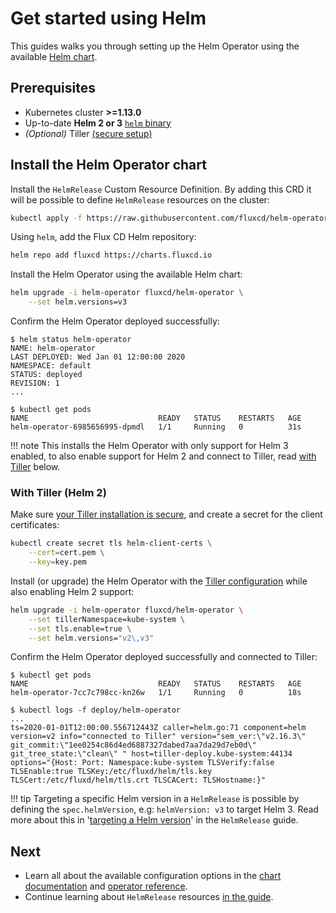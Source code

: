 # Get started using Helm

This guides walks you through setting up the Helm Operator using the
available [Helm chart](https://github.com/fluxcd/helm-operator/tree/master/chart/helm-operator).

## Prerequisites

- Kubernetes cluster **>=1.13.0**
- Up-to-date **Helm 2 or 3** [`helm` binary](https://github.com/helm/helm/releases)
- _(Optional)_
  Tiller [(secure setup)](https://v2.helm.sh/docs/securing_installation/)

## Install the Helm Operator chart

Install the `HelmRelease` Custom Resource Definition. By adding this
CRD it will be possible to define `HelmRelease` resources on the
cluster:

```sh
kubectl apply -f https://raw.githubusercontent.com/fluxcd/helm-operator/{{ version }}/deploy/crds.yaml
```

Using `helm`, add the Flux CD Helm repository:

```sh
helm repo add fluxcd https://charts.fluxcd.io
```

Install the Helm Operator using the available Helm chart:

```sh
helm upgrade -i helm-operator fluxcd/helm-operator \
    --set helm.versions=v3
```

Confirm the Helm Operator deployed successfully:

```console
$ helm status helm-operator
NAME: helm-operator
LAST DEPLOYED: Wed Jan 01 12:00:00 2020
NAMESPACE: default
STATUS: deployed
REVISION: 1
...
```

```console
$ kubectl get pods
NAME                             READY   STATUS    RESTARTS   AGE
helm-operator-6985656995-dpmdl   1/1     Running   0          31s
```

!!! note
    This installs the Helm Operator with only support for Helm 3
    enabled, to also enable support for Helm 2 and connect to Tiller, read
    [with Tiller](#with-tiller-helm-2) below. 

### With Tiller (Helm 2)

Make sure [your Tiller installation is
secure](https://v2.helm.sh/docs/securing_installation/), and create a
secret for the client certificates:

```sh
kubectl create secret tls helm-client-certs \
    --cert=cert.pem \
    --key=key.pem
```

Install (or upgrade) the Helm Operator with the [Tiller
configuration](../references/operator.md#tiller-configuration)
while also enabling Helm 2 support:

```sh
helm upgrade -i helm-operator fluxcd/helm-operator \
    --set tillerNamespace=kube-system \
    --set tls.enable=true \
    --set helm.versions="v2\,v3"
```

Confirm the Helm Operator deployed successfully and connected to
Tiller:

```console
$ kubectl get pods
NAME                             READY   STATUS    RESTARTS   AGE
helm-operator-7cc7c798cc-kn26w   1/1     Running   0          18s
```

```console
$ kubectl logs -f deploy/helm-operator
...
ts=2020-01-01T12:00:00.556712443Z caller=helm.go:71 component=helm version=v2 info="connected to Tiller" version="sem_ver:\"v2.16.3\" git_commit:\"1ee0254c86d4ed6887327dabed7aa7da29d7eb0d\" git_tree_state:\"clean\" " host=tiller-deploy.kube-system:44134 options="{Host: Port: Namespace:kube-system TLSVerify:false TLSEnable:true TLSKey:/etc/fluxd/helm/tls.key TLSCert:/etc/fluxd/helm/tls.crt TLSCACert: TLSHostname:}"
```

!!! tip
    Targeting a specific Helm version in a `HelmRelease` is possible by
    defining the `spec.helmVersion`, e.g: `helmVersion: v3` to target
    Helm 3. Read more about this in '[targeting a Helm
    version](../helmrelease-guide/release-configuration.md#targeting-a-helm-version)'
    in the `HelmRelease` guide.

## Next

- Learn all about the available configuration options in the [chart
  documentation](../references/chart.md#configuration)
  and [operator reference](../references/operator.md).
- Continue learning about `HelmRelease` resources [in the
  guide](../helmrelease-guide/introduction.md).